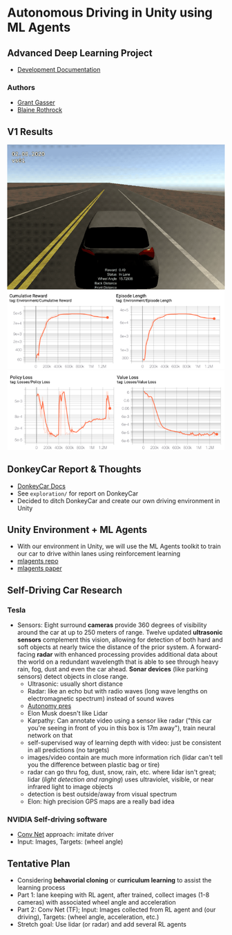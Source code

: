 # Autonomous Driving in Unity using ML Agents 
## Advanced Deep Learning Project

* [Development Documentation](docs/README.md)

### Authors
* [Grant Gasser](https://www.linkedin.com/in/grantgasser/)
* [Blaine Rothrock](https://www.linkedin.com/in/brothrock/)

## V1 Results
![vs01_gif](docs/images/vs01/vs01.gif) 
![vs01_reward](docs/images/vs01/reward_log.png) 
![vs01_loss](docs/images/vs01/loss_log.png) 

## DonkeyCar Report & Thoughts
* [DonkeyCar Docs](https://docs.donkeycar.com/)
* See `exploration/` for report on DonkeyCar
* Decided to ditch DonkeyCar and create our own driving environment in Unity

## Unity Environment + ML Agents
* With our environment in Unity, we will use the ML Agents toolkit to train our car to drive within lanes using reinforcement learning
* [mlagents repo](https://github.com/Unity-Technologies/ml-agents)
* [mlagents paper](https://arxiv.org/pdf/1809.02627.pdf)

## Self-Driving Car Research
### Tesla
* Sensors:
Eight surround **cameras** provide 360 degrees of visibility around the car at up to 250 meters of range. Twelve updated **ultrasonic sensors** complement this vision, allowing for detection of both hard and soft objects at nearly twice the distance of the prior system. A forward-facing **radar** with enhanced processing provides additional data about the world on a redundant wavelength that is able to see through heavy rain, fog, dust and even the car ahead. **Sonar devices** (like parking sensors) detect objects in close range.
  - Ultrasonic: usually short distance
  - Radar: like an echo but with radio waves (long wave lengths on electromagnetic spectrum) instead of sound waves
  - [Autonomy pres](https://www.youtube.com/watch?v=HM23sjhtk4Q)
  - Elon Musk doesn't like Lidar
  - Karpathy: Can annotate video using a sensor like radar ("this car you're seeing in front of you in this box is 17m away"), train neural network on that
  - self-supervised way of learning depth with video: just be consistent in all predictions (no targets)
  - images/video contain are much more information rich (lidar can't tell you the difference between plastic bag or tire)
  - radar can go thru fog, dust, snow, rain, etc. where lidar isn't great; lidar (_light detection and ranging_) uses ultraviolet, visible, or near infrared light to image objects
  - detection is best outside/away from visual spectrum
  - Elon: high precision GPS maps are a really bad idea
  
### NVIDIA Self-driving software
* [Conv Net](https://devblogs.nvidia.com/deep-learning-self-driving-cars/) approach: imitate driver
* Input: Images, Targets: (wheel angle)

## Tentative Plan
* Considering **behavorial cloning** or **curriculum learning** to assist the learning process
* Part 1: lane keeping with RL agent, after trained, collect images (1-8 cameras) with associated wheel angle and acceleration
* Part 2: Conv Net (TF); Input: Images collected from RL agent and (our driving), Targets: (wheel angle, acceleration, etc.)
* Stretch goal: Use lidar (or radar) and add several RL agents 

